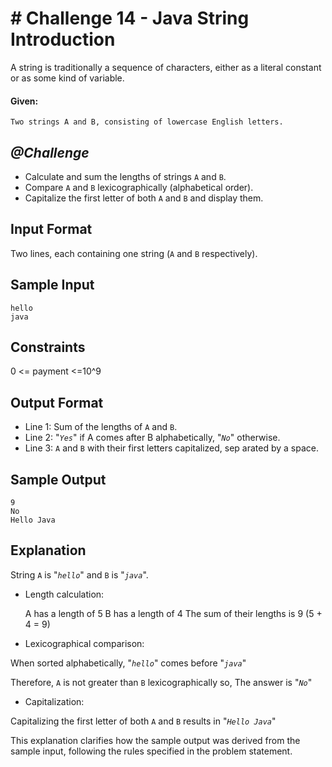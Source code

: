 # # Challenge 14 - Java String Introduction

A string is traditionally a sequence of characters, either as a literal constant or as some kind of variable.

#### Given: 
    Two strings A and B, consisting of lowercase English letters.

## *@Challenge*
*  Calculate and sum the lengths of strings `A` and `B`.
*  Compare `A` and `B` lexicographically (alphabetical order).
*  Capitalize the first letter of both `A` and `B` and display them.   

## Input Format

Two lines, each containing one string (`A` and `B` respectively).

## Sample Input
    hello
    java

## Constraints

0 <= payment <=10^9

## Output Format
* Line 1: Sum of the lengths of `A` and `B`.
* Line 2: "*`Yes`*" if A comes after B alphabetically, "*`No`*" otherwise.
* Line 3: `A` and `B` with their first letters capitalized, sep arated by a space.

## Sample Output
    9
    No
    Hello Java

## Explanation

String `A` is "*`hello`*" and `B` is "*`java`*".

* Length calculation:

    A has a length of 5
    B has a length of 4
    The sum of their lengths is 9 (5 + 4 = 9)

* Lexicographical comparison:

When sorted alphabetically, "*`hello`*" comes before "*`java`*"

Therefore, `A` is not greater than `B` lexicographically so, The answer is "*`No`*"

* Capitalization:

Capitalizing the first letter of both `A` and `B` results in "*`Hello Java`*"

This explanation clarifies how the sample output was derived from the sample input, following the rules specified in the problem statement.